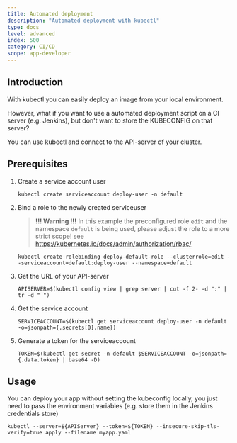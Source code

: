 ```yaml
---
title: Automated deployment
description: "Automated deployment with kubectl"
type: docs
level: advanced
index: 500
category: CI/CD
scope: app-developer
---
```


## Introduction
With kubectl you can easily deploy an image from your local environment.

However, what if you want to use a automated deployment script on a CI server (e.g. Jenkins), but don't want to store 
the KUBECONFIG on that server?

You can use kubectl and connect to the API-server of your cluster.

## Prerequisites
1. Create a service account user
   ```
   kubectl create serviceaccount deploy-user -n default
   ```

2. Bind a role to the newly created serviceuser
   > **!!! Warning !!!** In this example the preconfigured role `edit` and the namespace `default` is being used, please adjust the role to a more strict scope! see https://kubernetes.io/docs/admin/authorization/rbac/
   ```
   kubectl create rolebinding deploy-default-role --clusterrole=edit --serviceaccount=default:deploy-user --namespace=default
   ```

3. Get the URL of your API-server
   ```
   APISERVER=$(kubectl config view | grep server | cut -f 2- -d ":" | tr -d " ")
   ```

4. Get the service account
   ```
   SERVICEACCOUNT=$(kubectl get serviceaccount deploy-user -n default -o=jsonpath={.secrets[0].name})
   ```

5. Generate a token for the serviceaccount
   ```
   TOKEN=$(kubectl get secret -n default $SERVICEACCOUNT -o=jsonpath={.data.token} | base64 -D)
   ```

## Usage
You can deploy your app without setting the kubeconfig locally, you just need to pass the environment variables (e.g. store them in the Jenkins credentials store)
  ```
  kubectl --server=${APIServer} --token=${TOKEN} --insecure-skip-tls-verify=true apply --filename myapp.yaml
  ```
